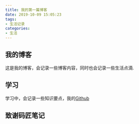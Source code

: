 ```yaml
---
title: 我的第一篇博客
date: 2019-10-09 15:05:23
tags:
- 生活记录
categories:
- 生活
---
```

## 我的博客
这是我的博客，会记录一些博客内容，同时也会记录一些生活点滴.

## 学习
学习中，会记录一些知识要点，我的[Github](https://github.com/ly-xuan)

## 致谢码匠笔记